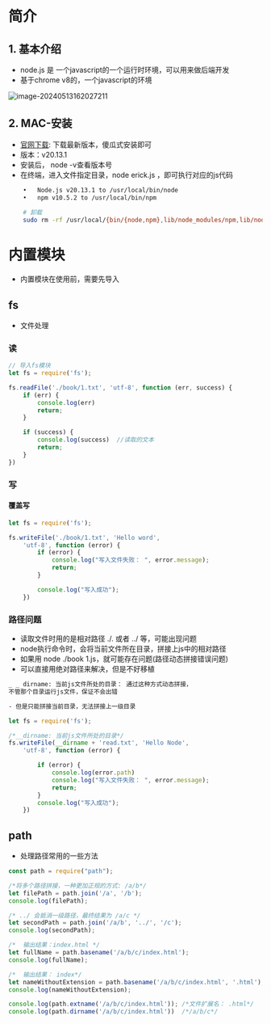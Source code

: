 # 简介

## 1. 基本介绍

- node.js 是 一个javascript的一个运行时环境，可以用来做后端开发
- 基于chrome v8的，一个javascript的环境

![image-20240513162027211](https://erick-typora-image.oss-cn-shanghai.aliyuncs.com/img/image-20240513162027211.png)

## 2. MAC-安装

- [官网下载](https://nodejs.org/en): 下载最新版本，傻瓜式安装即可
- 版本：v20.13.1
- 安装后， node -v查看版本号
- 在终端，进入文件指定目录，node erick.js ，即可执行对应的js代码

```bash
	•	Node.js v20.13.1 to /usr/local/bin/node
	•	npm v10.5.2 to /usr/local/bin/npm
	
	# 卸载
	sudo rm -rf /usr/local/{bin/{node,npm},lib/node_modules/npm,lib/node,share/man/*/node.*}
```



# 内置模块

- 内置模块在使用前，需要先导入

## fs

- 文件处理

### 读

```js
// 导入fs模块
let fs = require('fs');

fs.readFile('./book/1.txt', 'utf-8', function (err, success) {
    if (err) {
        console.log(err)
        return;
    }

    if (success) {
        console.log(success)  //读取的文本
        return;
    }
})
```

### 写

#### 覆盖写

```js
let fs = require('fs');

fs.writeFile('./book/1.txt', 'Hello word',
    'utf-8', function (error) {
        if (error) {
            console.log("写入文件失败： ", error.message);
            return;
        }

        console.log("写入成功");
    })
```

### 路径问题

- 读取文件时用的是相对路径 ./.   或者 ../ 等，可能出现问题
- node执行命令时，会将当前文件所在目录，拼接上js中的相对路径
- 如果用 node ./book 1.js，就可能存在问题(路径动态拼接错误问题)
- 可以直接用绝对路径来解决，但是不好移植

```bash
_ _ dirname: 当前js文件所处的目录： 通过这种方式动态拼接，
不管那个目录运行js文件，保证不会出错

- 但是只能拼接当前目录，无法拼接上一级目录
```

```js
let fs = require('fs');

/*__dirname: 当前js文件所处的目录*/
fs.writeFile(__dirname + 'read.txt', 'Hello Node',
    'utf-8', function (error) {

        if (error) {
            console.log(error.path)
            console.log("写入文件失败： ", error.message);
            return;
        }
        console.log("写入成功");
    })
```

## path

- 处理路径常用的一些方法

```js
const path = require("path");

/*将多个路径拼接，一种更加正规的方式: /a/b*/
let filePath = path.join('/a', '/b');
console.log(filePath);

/* ../ 会抵消一级路径，最终结果为 /a/c */
let secondPath = path.join('/a/b', '../', '/c');
console.log(secondPath);

/*  输出结果：index.html */
let fullName = path.basename('/a/b/c/index.html');
console.log(fullName);

/*  输出结果： index*/
let nameWithoutExtension = path.basename('/a/b/c/index.html', '.html');
console.log(nameWithoutExtension);

console.log(path.extname('/a/b/c/index.html')); /*文件扩展名： .html*/
console.log(path.dirname('/a/b/c/index.html'))  /*/a/b/c*/
```

